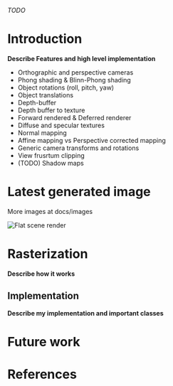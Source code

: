 _TODO_
# Introduction
**Describe Features and high level implementation**

* Orthographic and perspective cameras
* Phong shading &  Blinn-Phong shading
* Object rotations (roll, pitch, yaw)
* Object translations
* Depth-buffer
* Depth buffer to texture
* Forward rendered & Deferred renderer
* Diffuse and specular textures
* Normal mapping
* Affine mapping vs Perspective corrected mapping
* Generic camera transforms and rotations
* View frusrtum clipping
* (TODO) Shadow maps

# Latest generated image
More images at docs/images

![Flat scene render](https://github.com/mtrebi/Rasterizer/blob/master/docs/images/render_flat_scene.bmp "Flat scene render")

# Rasterization
**Describe how it works**

## Implementation
**Describe my implementation and important classes**

# Future work
# References